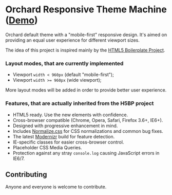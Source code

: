 Orchard Responsive Theme Machine ([Demo](http://ermakovich.github.com/orchard-responsive-theme-machine/))
================================

Orchard default theme with a "mobile-first" responsive design.
It's aimed on providing an equal user experience for different viewport sizes.

The idea of this project is inspired mainly by the [HTML5 Boilerplate Project](http://h5bp.com/).

### Layout modes, that are currently implemented

* Viewport `width < 960px` (default "mobile-first");
* Viewport `width >= 960px` (wide viewport);

More layout modes will be added in order to provide better user experience.

### Features, that are actually inherited from the H5BP project

* HTML5 ready. Use the new elements with confidence.
* Cross-browser compatible (Chrome, Opera, Safari, Firefox 3.6+, IE6+).
* Designed with progressive enhancement in mind.
* Includes [Normalize.css](http://necolas.github.com/normalize.css/) for CSS
  normalizations and common bug fixes.
* The latest [Modernizr](http://modernizr.com/) build for feature detection.
* IE-specific classes for easier cross-browser control.
* Placeholder CSS Media Queries.
* Protection against any stray `console.log` causing JavaScript errors in
  IE6/7.


## Contributing

Anyone and everyone is welcome to contribute.
